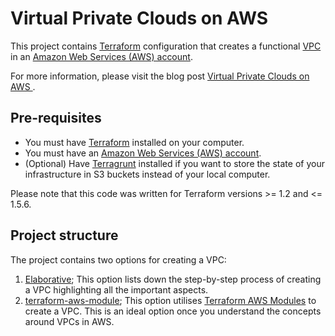 # Virtual Private Clouds on AWS

This project contains  [Terraform](https://www.terraform.io/) configuration that creates
a functional [VPC](https://aws.amazon.com/vpc/) in
an [Amazon Web Services (AWS) account](http://aws.amazon.com/).

For more information, please visit the blog
post [Virtual Private Clouds on AWS ](https://example.com).

## Pre-requisites

* You must have [Terraform](https://www.terraform.io/) installed on your computer.
* You must have an [Amazon Web Services (AWS) account](http://aws.amazon.com/).
* (Optional) Have [Terragrunt](https://terragrunt.gruntwork.io) installed if you want to store the
  state of your infrastructure in S3 buckets instead of your local computer.

Please note that this code was written for Terraform versions >= 1.2 and <= 1.5.6.

## Project structure

The project contains two options for creating a VPC:

1. [Elaborative](elaborative); This option lists down the step-by-step process of
   creating a VPC highlighting all the important aspects.
2. [terraform-aws-module](terraform-aws-modules); This option utilises [Terraform AWS
   Modules](https://registry.terraform.io/modules/terraform-aws-modules/vpc/aws/latest) to create a
   VPC. This is an ideal option once you understand the concepts around VPCs in AWS.

